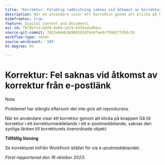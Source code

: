```yaml
---
title: "Korrektur: Felaktig radbrytning saknas vid åtkomst av korrektur från e-postlänk"
description: När en användare visar ett korrektur genom att klicka på knappen Gå till korrektur i ett korrekturmeddelande i ett e-postmeddelande, saknas den synliga länken till korrekturets överordnade objekt.
hidefromtoc: true
feature: Digital Content and Documents
exl-id: fb79a7cd-bd29-4a69-a2c9-4455edad9acc
source-git-commit: 7023e66db369b0281df644fae9cf9902ffd59c3b
workflow-type: tm+mt
source-wordcount: '105'
ht-degree: 0%

---
```


# Korrektur: Fel saknas vid åtkomst av korrektur från e-postlänk

>[!NOTE]
>
>Problemet har stängts eftersom det inte gick att reproducera.

När en användare visar ett korrektur genom att klicka på knappen Gå till korrektur i ett korrekturmeddelande i ett e-postmeddelande, saknas den synliga länken till korrekturets överordnade objekt.

**Tillfällig lösning**

Se korrekturet inifrån Workfront istället för via e-postmeddelandet.

_Först rapporterad den 16 oktober 2023._
